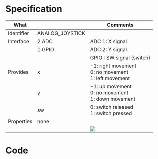# Specification

| What         |                 | Comments                   |
|--------------|-----------------|----------------------------|
| Identifier   | ANALOG_JOYSTICK |                            |
| Interface    | 2 ADC           | ADC 1: X signal            |
|              | 1 GPIO          | ADC 2: Y signal            |
|              |                 | GPIO : SW signal (switch)  |
| Provides     | x               | -1: right movement<br/>0: no movement<br/>1: left movement         |
|              | y               | -1: up movement<br/>0: no movement<br/>1: down movement         |
|              | sw              | 0: switch released<br/>1: switch pressed        |
| Properties   | none            |                            |
|              |                 | ![](http://git.whitecatboard.org/joystick.png)         |

# Code

```lua
```